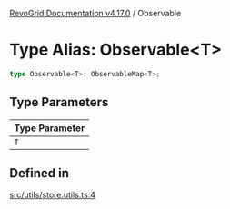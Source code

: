 [RevoGrid Documentation v4.17.0](README.md) / Observable

# Type Alias: Observable\<T\>

```ts
type Observable<T>: ObservableMap<T>;
```

## Type Parameters

| Type Parameter |
| ------ |
| `T` |

## Defined in

[src/utils/store.utils.ts:4](https://github.com/revolist/revogrid/blob/4911b401b4ed4a1ad4f684e9c38c48b1c7ad2346/src/utils/store.utils.ts#L4)
